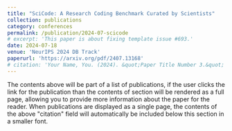 ```yaml
---
title: "SciCode: A Research Coding Benchmark Curated by Scientists"
collection: publications
category: conferences
permalink: /publication/2024-07-scicode
# excerpt: 'This paper is about fixing template issue #693.'
date: 2024-07-18
venue: 'NeurIPS 2024 DB Track'
paperurl: 'https://arxiv.org/pdf/2407.13168'
# citation: 'Your Name, You. (2024). &quot;Paper Title Number 3.&quot; <i>GitHub Journal of Bugs</i>. 1(3).'
---
```


The contents above will be part of a list of publications, if the user clicks the link for the publication than the contents of section will be rendered as a full page, allowing you to provide more information about the paper for the reader. When publications are displayed as a single page, the contents of the above "citation" field will automatically be included below this section in a smaller font.
